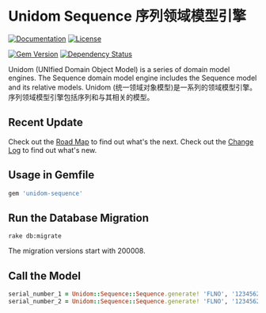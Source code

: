 # Unidom Sequence 序列领域模型引擎

[![Documentation](http://img.shields.io/badge/docs-rdoc.info-blue.svg)](http://www.rubydoc.info/gems/unidom-sequence/frames)
[![License](https://img.shields.io/badge/license-MIT-green.svg)](http://opensource.org/licenses/MIT)

[![Gem Version](https://badge.fury.io/rb/unidom-sequence.svg)](https://badge.fury.io/rb/unidom-sequence)
[![Dependency Status](https://gemnasium.com/badges/github.com/topbitdu/unidom-sequence.svg)](https://gemnasium.com/github.com/topbitdu/unidom-sequence)


Unidom (UNIfied Domain Object Model) is a series of domain model engines. The Sequence domain model engine includes the Sequence model and its relative models.
Unidom (统一领域对象模型)是一系列的领域模型引擎。序列领域模型引擎包括序列和与其相关的模型。



## Recent Update

Check out the [Road Map](ROADMAP.md) to find out what's the next.
Check out the [Change Log](CHANGELOG.md) to find out what's new.



## Usage in Gemfile

```ruby
gem 'unidom-sequence'
```



## Run the Database Migration

```shell
rake db:migrate
```
The migration versions start with 200008.



## Call the Model

```ruby
serial_number_1 = Unidom::Sequence::Sequence.generate! 'FLNO', '12345620170101' # 1
serial_number_2 = Unidom::Sequence::Sequence.generate! 'FLNO', '12345620170101' # 2
```
